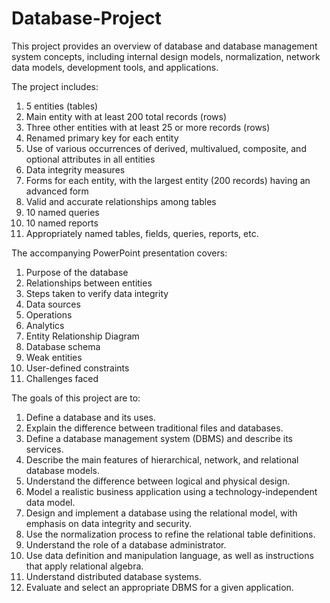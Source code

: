 # Database-Project

This project provides an overview of database and database management system concepts, including internal design models, normalization, network data models, development tools, and applications.

The project includes:

1. 5 entities (tables)
2. Main entity with at least 200 total records (rows)
3. Three other entities with at least 25 or more records (rows)
4. Renamed primary key for each entity
5. Use of various occurrences of derived, multivalued, composite, and optional attributes in all entities
6. Data integrity measures
7. Forms for each entity, with the largest entity (200 records) having an advanced form
8. Valid and accurate relationships among tables
9. 10 named queries
10. 10 named reports
11. Appropriately named tables, fields, queries, reports, etc.

The accompanying PowerPoint presentation covers:

1. Purpose of the database
2. Relationships between entities
3. Steps taken to verify data integrity
4. Data sources
5. Operations
6. Analytics
7. Entity Relationship Diagram
8. Database schema
9. Weak entities
10. User-defined constraints
11. Challenges faced

The goals of this project are to:

1. Define a database and its uses.
2. Explain the difference between traditional files and databases.
3. Define a database management system (DBMS) and describe its services.
4. Describe the main features of hierarchical, network, and relational database models.
5. Understand the difference between logical and physical design.
6. Model a realistic business application using a technology-independent data model.
7. Design and implement a database using the relational model, with emphasis on data integrity and security.
8. Use the normalization process to refine the relational table definitions.
9. Understand the role of a database administrator.
10. Use data definition and manipulation language, as well as instructions that apply relational algebra.
11. Understand distributed database systems.
12. Evaluate and select an appropriate DBMS for a given application.
